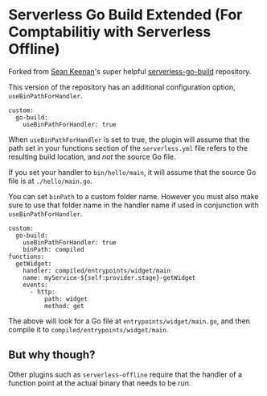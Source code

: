 # Serverless Go Build Extended (For Comptabilitiy with Serverless Offline)

Forked from [Sean Keenan](https://github.com/sean9keenan)'s super helpful [serverless-go-build](https://github.com/sean9keenan/serverless-go-build) repository.

This version of the repository has an additional configuration option, `useBinPathForHandler`.

```
custom:
  go-build:
    useBinPathForHandler: true
```

When `useBinPathForHandler` is set to true, the plugin will assume that the path set in your functions section of the `serverless.yml` file refers to the resulting build location, and *not* the source Go file.

If you set your handler to `bin/hello/main`, it will assume that the source Go file is at `./hello/main.go`.

You can set `binPath` to a custom folder name. However you must also make sure to use that folder name in the handler name if used in conjunction with `useBinPathForHandler`.

```
custom:
  go-build:
    useBinPathForHandler: true
    binPath: compiled
functions:
  getWidget:
    handler: compiled/entrypoints/widget/main
    name: myService-${self:provider.stage}-getWidget
    events:
      - http:
          path: widget
          method: get
```

The above will look for a Go file at `entrypoints/widget/main.go`, and then compile it to `compiled/entrypoints/widget/main`.

## But why though?

Other plugins such as `serverless-offline` require that the handler of a function point at the actual binary that needs to be run.
